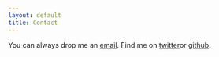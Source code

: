 ```yaml
---
layout: default
title: Contact
---
```

You can always drop me an <a href="mailto:anna-maria.sichani@huygens.knaw.nl">email</a>. Find me on <a href="https://twitter.com/amsichani">twitter</a>or <a href="https://github.com/amsichani/">github</a>.
